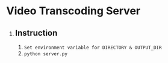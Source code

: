 # Video Transcoding Server

1. ## Instruction
   1. `Set environment variable for DIRECTORY & OUTPUT_DIR`
   2. `python server.py`
